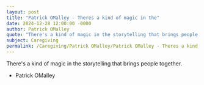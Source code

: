 ```yaml
---
layout: post
title: "Patrick OMalley - Theres a kind of magic in the"
date: 2024-12-28 12:00:00 -0000
author: Patrick OMalley
quote: "There's a kind of magic in the storytelling that brings people together."
subject: Caregiving
permalink: /Caregiving/Patrick OMalley/Patrick OMalley - Theres a kind of magic in the
---
```


There's a kind of magic in the storytelling that brings people together.

- Patrick OMalley
